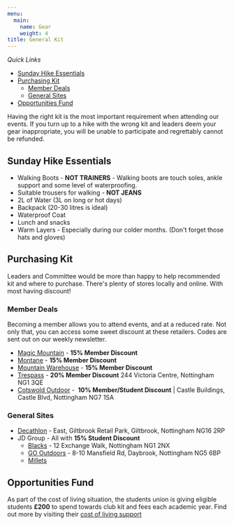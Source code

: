 ```yaml
---
menu:
  main:
    name: Gear
    weight: 4
title: General Kit
---
```


*Quick Links*
- [Sunday Hike Essentials](#sunday-hike-essentials)
- [Purchasing Kit](#purchasing-kit)
  - [Member Deals](#member-deals)
  - [General Sites](#general-sites)
- [Opportunities Fund](#opportunities-fund)

Having the right kit is the most important requirement when attending our events. If you turn up to a hike with the wrong kit and leaders deem your gear inappropriate, you will be unable to participate and regrettably cannot be refunded. 
## Sunday Hike Essentials
- Walking Boots - **NOT TRAINERS** - Walking boots are touch soles, ankle support and some level of waterproofing. 
- Suitable trousers for walking - **NOT JEANS**
- 2L of Water (3L on long or hot days)
- Backpack (20-30 litres is ideal)
- Waterproof Coat 
- Lunch and snacks
- Warm Layers - Especially during our colder months. (Don't forget those hats and gloves)

## Purchasing Kit
Leaders and Committee would be more than happy to help recommended kit and where to purchase. There's plenty of stores locally and online. With most having discount!
### Member Deals
Becoming a member allows you to attend events, and at a reduced rate. Not only that, you can access some sweet discount at these retailers. Codes are sent out on our weekly newsletter.
- [Magic Mountain](https://www.magic-mountain.co.uk/) - **15% Member Discount**
- [Montane](https://montane.com/) - **15% Member Discount**
- [Mountain Warehouse](https://www.mountainwarehouse.com/) - **15% Member Discount**
- [Trespass](https://www.trespass.com/) - **20% Member Discount** 244 Victoria Centre, Nottingham NG1 3QE
- [Cotswold Outdoor](https://www.cotswoldoutdoor.com/) -  **10% Member/Student Discount** | Castle Buildings, Castle Blvd, Nottingham NG7 1SA
### General Sites
- [Decathlon](https://www.decathlon.co.uk/) - East, Giltbrook Retail Park, Giltbrook, Nottingham NG16 2RP
- JD Group - All with **15% Student Discount**
	- [Blacks](https://www.blacks.co.uk/) - 12 Exchange Walk, Nottingham NG1 2NX
	- [GO Outdoors](https://www.gooutdoors.co.uk/) - 8-10 Mansfield Rd, Daybrook, Nottingham NG5 6BP
	- [Millets](https://www.millets.co.uk/)

## Opportunities Fund
As part of the cost of living situation, the students union is giving eligible students **£200** to spend towards club kit and fees each academic year. Find out more by visiting their [cost of living support](https://su.nottingham.ac.uk/activities/opportunities-fund)